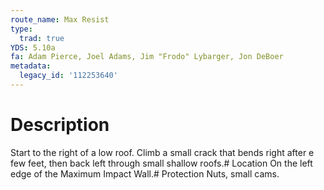 ```yaml
---
route_name: Max Resist
type:
  trad: true
YDS: 5.10a
fa: Adam Pierce, Joel Adams, Jim "Frodo" Lybarger, Jon DeBoer
metadata:
  legacy_id: '112253640'
---
```

# Description
Start to the right of a low roof. Climb a small crack that bends right after e few feet, then back left through small shallow roofs.# Location
On the left edge of the Maximum Impact Wall.# Protection
Nuts, small cams.